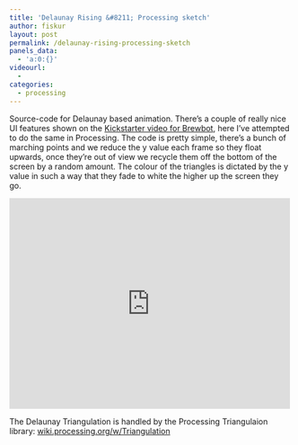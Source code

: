 ```yaml
---
title: 'Delaunay Rising &#8211; Processing sketch'
author: fiskur
layout: post
permalink: /delaunay-rising-processing-sketch
panels_data:
  - 'a:0:{}'
videourl:
  - 
categories:
  - processing
---
```

Source-code for Delaunay based animation. There&#8217;s a couple of really nice UI features shown on the <a href="http://www.kickstarter.com/projects/cargo/brewbot-the-smart-brewing-appliance" target="_blank">Kickstarter video for Brewbot</a>, here I&#8217;ve attempted to do the same in Processing. The code is pretty simple, there&#8217;s a bunch of marching points and we reduce the y value each frame so they float upwards, once they&#8217;re out of view we recycle them off the bottom of the screen by a random amount. The colour of the triangles is dictated by the y value in such a way that they fade to white the higher up the screen they go.

<iframe src="http://player.vimeo.com/video/76323167" height="375" width="500" allowfullscreen="" frameborder="0"></iframe>

The Delaunay Triangulation is handled by the Processing Triangulaion library: <a href="http://wiki.processing.org/w/Triangulation" target="_blank">wiki.processing.org/w/Triangulation</a>

<script src="https://gist.github.com/fiskurgit/6714940.js"></script>